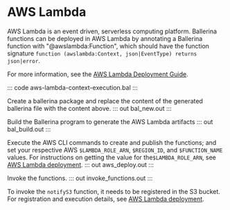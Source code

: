# AWS Lambda

AWS Lambda is an event driven, serverless computing platform. Ballerina functions can be deployed in AWS Lambda by annotating a Ballerina function with "@awslambda:Function", which should have the function signature `function (awslambda:Context, json|EventType) returns json|error`.

For more information, see the [AWS Lambda Deployment Guide](/learn/run-in-the-cloud/function-as-a-service/aws-lambda/).

::: code aws-lambda-context-execution.bal :::

Create a ballerina package and replace the content of the generated ballerina file with the content above.
::: out bal_new.out :::

Build the Ballerina program to generate the AWS Lambda artifacts
::: out bal_build.out :::

Execute the AWS CLI commands to create and publish the functions; and set your respective AWS `$LAMBDA_ROLE_ARN`, `$REGION_ID`, and `$FUNCTION_NAME` values. 
For instructions on getting the value for the`$LAMBDA_ROLE_ARN`, see [AWS Lambda deployment](/learn/run-in-the-cloud/function-as-a-service/aws-lambda/).
::: out aws_deploy.out :::

Invoke the functions.
::: out invoke_functions.out :::

To invoke the `notifyS3` function, it needs to be registered in the S3 bucket.
For registration and execution details, see [AWS Lambda deployment](/learn/run-in-the-cloud/function-as-a-service/aws-lambda/).
